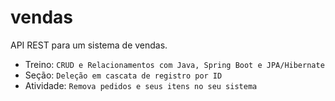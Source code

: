 # vendas
API REST para um sistema de vendas.

* Treino: `CRUD e Relacionamentos com Java, Spring Boot e JPA/Hibernate`
* Seção: `Deleção em cascata de registro por ID`
* Atividade: `Remova pedidos e seus itens no seu sistema`
